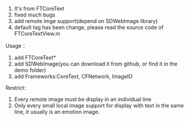 1. It's from FTCoreText
2. fixed much bugs
3. add remote imge support(depend on SDWebImage library)
4. default tag has been change, please read the source code of FTCoreTextView.m

Usage：
1. add FTCoreText*
2. add SDWebImage(you can download it from github, or find it in the demo folder)
3. add Frameworks:CoreText, CFNetwork, ImageIO

Restrict:
1. Every remote image must be display in an individual line
2. Only every small local image support for display with text in the same line, 
   it usually is an emotion image.